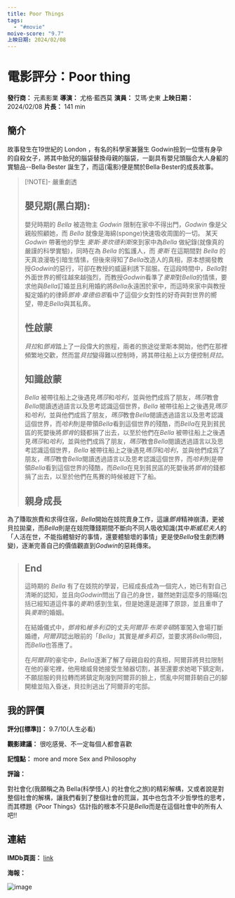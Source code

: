 ```yaml
---
title: Poor Things
tags:
  - "#movie"
moive-score: "9.7"
上映日期: 2024/02/08
---
```


# 電影評分：Poor thing
**發行商：** 	元素影業
**導演：** 尤格·藍西莫
**演員：** 艾瑪·史東
**上映日期：** 2024/02/08
**片長：** 141 min 

## 簡介
故事發生在19世紀的 London ，有名的科學家兼醫生 Godwin撿到一位懷有身孕的自殺女子，將其中胎兒的腦袋替換母親的腦袋，一副具有嬰兒頭腦合大人身軀的實驗品--Bella·Bester 誕生了，而這(電影)便是關於Bella·Bester的成長故事。

 >[!NOTE]- 嚴重劇透
> ## 嬰兒期(黑白期):
> 嬰兒時期的 *Bella* 被造物主 *Godwin* 限制在家中不得出門，*Godwin* 像是父親般照顧她，而 *Bella* 就像是海綿(sponge)快速吸收周圍的一切。
> 某天 *Godwin* 帶著他的學生 *麥斯·麥坎德利斯*來到家中為*Bella* 做紀錄(就像真的嚴謹的科學實驗)，同時在為 *Bella* 的監護人，而 *麥斯* 在這期間對 *Bella* 的天真浪漫吸引暗生情愫，但後來得知了*Bella*改造人的真相，原本想揭發教授*Godwin*的惡行，可卻在教授的威逼利誘下屈服。在這段時間中，*Bella*對外面世界的嚮往越來越強烈，而教授*Godwin*看準了*麥斯*對*Bella*的情愫，要求他與*Bella*訂婚並且利用婚約將*Bella*永遠困於家中，而這時來家中與教授擬定婚約的律師*鄧肯·韋德伯恩*看中了這個少女對性的好奇與對世界的嚮望，帶走*Bella*與其私奔。
> ## 性啟蒙
> *貝拉*和*鄧肯*踏上了一段偉大的旅程，兩者的旅途從里斯本開始，他們在那裡頻繁地交歡，然而當*貝拉*變得難以控制時，將其帶往船上以方便控制*貝拉*。
>
> ## 知識啟蒙
> *Bella* 被帶往船上之後遇見*瑪莎*和*哈利*，並與他們成爲了朋友，*瑪莎*教會*Bella*閱讀透過語言以及思考認識這個世界，*Bella* 被帶往船上之後遇見*瑪莎*和*哈利*，並與他們成爲了朋友，*瑪莎*教會*Bella*閱讀透過語言以及思考認識這個世界，而*哈利*則是帶領*Bella*看到這個世界的殘酷，而*Bella*在見到貧民區的死嬰後將*鄧肯*的錢都捐了出去，以至於他們在*Bella* 被帶往船上之後遇見*瑪莎*和*哈利*，並與他們成爲了朋友，*瑪莎*教會*Bella*閱讀透過語言以及思考認識這個世界，*Bella* 被帶往船上之後遇見*瑪莎*和*哈利*，並與他們成爲了朋友，*瑪莎*教會*Bella*閱讀透過語言以及思考認識這個世界，而*哈利*則是帶領*Bella*看到這個世界的殘酷，而*Bella*在見到貧民區的死嬰後將*鄧肯*的錢都捐了出去，以至於他們在馬賽的時候被趕下了船。
> 
> ## 親身成長
為了賺取旅費和求得住宿，*Bella*開始在妓院賣身工作，這讓*鄧肯*精神崩潰，更被貝拉拋棄，而*Bella*則是在妓院賺錢期間不斷向不同人吸收知識(其中*斯威尼夫人*的「人活在世，不能指體驗好的事情，還要體驗壞的事情」更是使*Bella*發生劇烈轉變)，逐漸完善自己的價值觀直到*Godwin*的惡耗傳來。
 > 
> ## End 
> 這時期的 *Bella* 有了在妓院的學習，已經成長成為一個完人，她已有對自己清晰的認知，並且向*Godwin*問出了自己的身世，雖然她對這麼多的隱瞞(包括已經知道這件事的*麥斯*)感到生氣，但是她還是選擇了原諒，並且重申了與*麥斯*的婚姻。
> 
> 在結婚儀式中，*鄧肯*和*維多利亞*的丈夫*阿爾菲·布萊辛頓*將軍闖入會場打斷婚禮，*阿爾菲*認出眼前的「*Bella*」其實是*維多莉亞*，並要求將*Bella*帶回，而*Bella*也答應了。
> 
> 在*阿爾菲*的豪宅中，*Bella*逐漸了解了母親自殺的真相，阿爾菲將貝拉限制在他的豪宅裡，他用槍威脅她接受生殖器切割，甚至還要求她喝下鎮定劑，不願屈服的貝拉轉而將鎮定劑潑到阿爾菲的臉上，慌亂中阿爾菲朝自己的腳開槍並陷入昏迷，貝拉則逃出了阿爾菲的宅邸。




## 我的評價
**評分[[標準]]：** 9.7/10(人生必看)

**觀影建議：** 很吃感覺、不一定每個人都會喜歡

**記憶點：** more and more Sex and Philosophy

**評論：** 

對社會化(我願稱之為 Bella(科學怪人) 的社會化之旅)的精彩解構，又或者說是對整個社會的解構，讓我們看到了整個社會的荒誕，其中也包含不少哲學性的思考，而其標題《Poor Things》估計指的根本不只是*Bella*而是在這個社會中的所有人吧!!

## 連結
**IMDb頁面：** [link](https://www.bing.com/ck/a?!&&p=c3345eeaab3c595dJmltdHM9MTcwODY0NjQwMCZpZ3VpZD0zMmIxYjM2NC1jYzgxLTY1MDktMDc4My1hNzc4Y2Q5MTY0NTcmaW5zaWQ9NTIyMA&ptn=3&ver=2&hsh=3&fclid=32b1b364-cc81-6509-0783-a778cd916457&psq=poor+thing+imbd&u=a1aHR0cHM6Ly93d3cuaW1kYi5jb20vdGl0bGUvdHQxNDIzMDQ1OC8&ntb=1)

**海報：** 

![image](Poor_Things_Poster.jpg)


